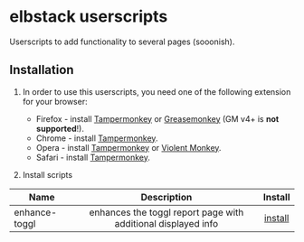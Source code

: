 # elbstack userscripts

Userscripts to add functionality to several pages (sooonish).

## Installation

1. In order to use this userscripts, you need one of the following extension for your browser:

	* Firefox - install [Tampermonkey](https://tampermonkey.net/?ext=dhdg&browser=firefox) or [Greasemonkey](https://addons.mozilla.org/en-US/firefox/addon/greasemonkey/) (GM v4+ is **not supported**!).
	* Chrome - install [Tampermonkey](https://tampermonkey.net/?ext=dhdg&browser=chrome).
	* Opera - install [Tampermonkey](https://tampermonkey.net/?ext=dhdg&browser=opera) or [Violent Monkey](https://addons.opera.com/en/extensions/details/violent-monkey/).
	* Safari - install [Tampermonkey](https://tampermonkey.net/?ext=dhdg&browser=safari).

2. Install scripts

  | Name          |  Description                                                  | Install               |
  |---------------|:-------------------------------------------------------------:|:---------------------:|
  | enhance-toggl | enhances the toggl report page with additional displayed info | [install][enhance-raw]|
  
  [enhance-raw]: https://github.com/elbstack/userscripts/raw/master/enhance_toggl.user.js
